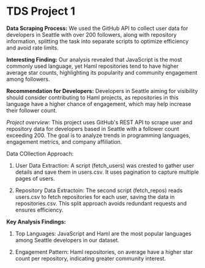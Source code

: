 # TDS Project 1

**Data Scraping Process:** We used the GitHub API to collect user data for developers in Seattle with over 200 followers, along with repository information, splitting the task into separate scripts to optimize efficiency and avoid rate limits.

**Interesting Finding:** Our analysis revealed that JavaScript is the most commonly used language, yet Haml repositories tend to have higher average star counts, highlighting its popularity and community engagement among followers.

**Recommendation for Developers:** Developers in Seattle aiming for visibility should consider contributing to Haml projects, as repositories in this language have a higher chance of engagement, which may help increase their follower count.

*Project overview:* This project uses GitHub's REST API to scrape user and repository data for developers based in Seattle with a follower count exceeding 200. The goal is to analyze trends in programming languages, engagement metrics, and company affiliation.

Data COllection Approach:

1. User Data Extraction: A script (fetch_users) was crested to gather user details and save them in users.csv. It uses pagination to capture multiple pages of users.

2. Repository Data Extractoin: The second script (fetch_repos) reads users.csv to fetch repositories for each user, saving the data in repositories.csv. This split approach avoids redundant requests and ensures efficiency.
   
**Key Analysis Findings:**

1. Top Languages: JavaScript and Haml are the most popular languages among Seattle developers in our dataset.

2. Engagement Pattern: Haml repositories, on average have a higher star count per repository, indicating greater community interest.
